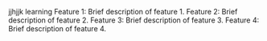 jjhjjk
learning
Feature 1: Brief description of feature 1.
Feature 2: Brief description of feature 2.
Feature 3: Brief description of feature 3.
Feature 4: Brief description of feature 4.
